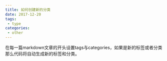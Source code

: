 ```yaml
---
title: 如何创建新的分类
date: 2017-12-20
tags:
 - type
categories: 
 - other
---
```

在每一篇markdown文章的开头设置tags与categories，如果是新的标签或者分类那么代码将自动生成新的标签和分类。